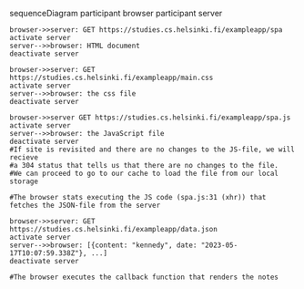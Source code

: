 sequenceDiagram
    participant browser
    participant server

    browser->>server: GET https://studies.cs.helsinki.fi/exampleapp/spa
    activate server
    server-->>browser: HTML document
    deactivate server

    browser->>server: GET https://studies.cs.helsinki.fi/exampleapp/main.css
    activate server
    server-->>browser: the css file
    deactivate server

    browser->>server GET https://studies.cs.helsinki.fi/exampleapp/spa.js
    activate server
    server-->>browser: the JavaScript file
    deactivate server
    #If site is revisited and there are no changes to the JS-file, we will recieve
    #a 304 status that tells us that there are no changes to the file. 
    #We can proceed to go to our cache to load the file from our local storage

    #The browser stats executing the JS code (spa.js:31 (xhr)) that fetches the JSON-file from the server

    browser->>server: GET https://studies.cs.helsinki.fi/exampleapp/data.json
    activate server
    server-->>browser: [{content: "kennedy", date: "2023-05-17T10:07:59.338Z"}, ...]
    deactivate server

    #The browser executes the callback function that renders the notes